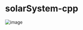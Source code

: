 # solarSystem-cpp
![image](https://github.com/ved9rakash/solarSystem-cpp/assets/54211326/82de74d4-44a8-4c3f-a2ad-a7d310eeca97)

